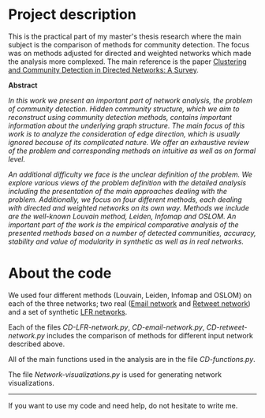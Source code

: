 # Project description

This is the practical part of my master's thesis research where the main subject is the comparison of methods for community detection. The focus was on methods adjusted for directed and weighted networks which made the analysis more complexed. The main reference is the paper [Clustering and Community Detection in Directed Networks: A Survey](https://arxiv.org/abs/1308.0971).

**Abstract**

*In this work we present an important part of network analysis, the problem of community
detection. Hidden community structure, which we aim to reconstruct using
community detection methods, contains important information about the underlying
graph structure. The main focus of this work is to analyze the consideration
of edge direction, which is usually ignored because of its complicated nature. We
offer an exhaustive review of the problem and corresponding methods on intuitive
as well as on formal level.*

*An additional difficulty we face is the unclear definition of the problem. We
explore various views of the problem definition with the detailed analysis including
the presentation of the main approaches dealing with the problem. Additionally, we
focus on four different methods, each dealing with directed and weighted networks
on its own way. Methods we include are the well-known Louvain method, Leiden,
Infomap and OSLOM. An important part of the work is the empirical comparative
analysis of the presented methods based on a number of detected communities,
accuracy, stability and value of modularity in synthetic as well as in real networks.*


# About the code

We used four different methods (Louvain, Leiden, Infomap and OSLOM) on each of the three networks; two real ([Email network](https://snap.stanford.edu/data/email-Eu-core.html) and [Retweet network](http://dirros.openscience.si/IzpisGradiva.php?id=922&lang=eng&prip=rul:1469976:d1)) and a set of synthetic [LFR networks](https://arxiv.org/abs/0805.4770).

Each of the files *CD-LFR-network.py*, *CD-email-network.py*, *CD-retweet-network.py* includes the comparison of methods for different input network described above.

All of the main functions used in the analysis are in the file *CD-functions.py*.

The file *Network-visualizations.py* is used for generating network visualizations.


----------------------------------------------------------------------------------------------------------------------------

If you want to use my code and need help, do not hesitate to write me.


